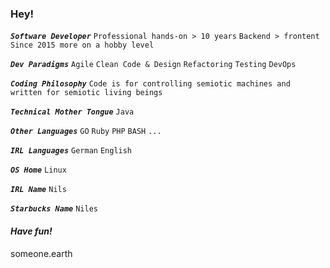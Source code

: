 ### Hey!

***`Software Developer`***
`Professional hands-on > 10 years`
`Backend > frontent`
`Since 2015 more on a hobby level`

***`Dev Paradigms`***
`Agile` `Clean Code & Design` `Refactoring` `Testing` `DevOps`

***`Coding Philosophy`***
`Code is for controlling semiotic machines and written for semiotic living beings`

***`Technical Mother Tongue`***
`Java`

***`Other Languages`***
`GO` `Ruby` `PHP` `BASH` `...`

***`IRL Languages`***
`German` `English`

***`OS Home`***
`Linux`

***`IRL Name`***
`Nils`

***`Starbucks Name`***
`Niles`

#### *Have fun!*

someone.earth

